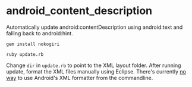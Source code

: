 android_content_description
===========================

Automatically update android:contentDescription using android:text and falling back to android:hint.

`gem install nokogiri`

`ruby update.rb`

Change `dir` in `update.rb` to point to the XML layout folder.
After running update, format the XML files manually using Eclipse.
There's currently [no way](https://code.google.com/p/android/issues/detail?id=33869) to use Android's XML formatter from the commandline.
